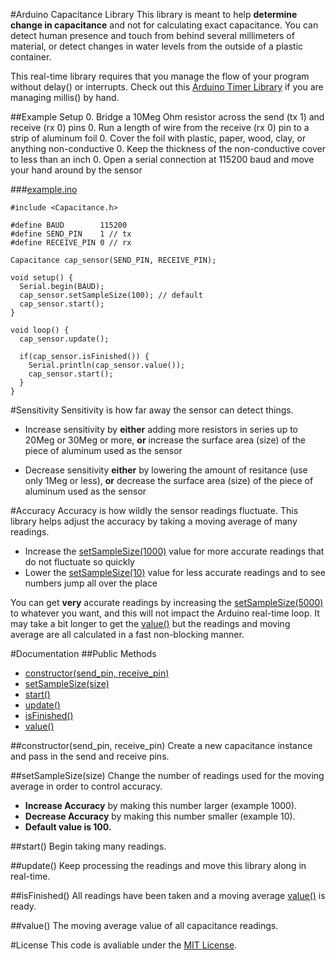 #Arduino Capacitance Library
This library is meant to help **determine change in capacitance** and not for calculating exact capacitance. You can detect human presence and touch from behind several millimeters of material, or detect changes in water levels from the outside of a plastic container.

This real-time library requires that you manage the flow of your program without delay() or interrupts. Check out this [Arduino Timer Library](https://github.com/alextaujenis/Timer) if you are managing millis() by hand.

##Example Setup
0. Bridge a 10Meg Ohm resistor across the send (tx 1) and receive (rx 0) pins
0. Run a length of wire from the receive (rx 0) pin to a strip of aluminum foil
0. Cover the foil with plastic, paper, wood, clay, or anything non-conductive
0. Keep the thickness of the non-conductive cover to less than an inch
0. Open a serial connection at 115200 baud and move your hand around by the sensor

###[example.ino](https://github.com/alextaujenis/Capacitance/blob/master/example/example.ino)

    #include <Capacitance.h>

    #define BAUD        115200
    #define SEND_PIN    1 // tx
    #define RECEIVE_PIN 0 // rx

    Capacitance cap_sensor(SEND_PIN, RECEIVE_PIN);

    void setup() {
      Serial.begin(BAUD);
      cap_sensor.setSampleSize(100); // default
      cap_sensor.start();
    }

    void loop() {
      cap_sensor.update();

      if(cap_sensor.isFinished()) {
        Serial.println(cap_sensor.value());
        cap_sensor.start();
      }
    }

#Sensitivity
Sensitivity is how far away the sensor can detect things.

* Increase sensitivity by **either** adding more resistors in series up to 20Meg or 30Meg or more, **or** increase the surface area (size) of the piece of aluminum used as the sensor

* Decrease sensitivity **either** by lowering the amount of resitance (use only 1Meg or less), **or** decrease the surface area (size) of the piece of aluminum used as the sensor

#Accuracy
Accuracy is how wildly the sensor readings fluctuate. This library helps adjust the accuracy by taking a moving average of many readings.

* Increase the [setSampleSize(1000)](https://github.com/alextaujenis/Capacitance#setsamplesizesize) value for more accurate readings that do not fluctuate so quickly
* Lower the [setSampleSize(10)](https://github.com/alextaujenis/Capacitance#setsamplesizesize) value for less accurate readings and to see numbers jump all over the place

You can get **very** accurate readings by increasing the [setSampleSize(5000)](https://github.com/alextaujenis/Capacitance#setsamplesizesize) to whatever you want, and this will not impact the Arduino real-time loop. It may take a bit longer to get the [value()](https://github.com/alextaujenis/Capacitance#value) but the readings and moving average are all calculated in a fast non-blocking manner.

#Documentation
##Public Methods

* [constructor(send\_pin, receive\_pin)](https://github.com/alextaujenis/Capacitance#constructorsend_pin-receive_pin)
* [setSampleSize(size)](https://github.com/alextaujenis/Capacitance#setsamplesizesize)
* [start()](https://github.com/alextaujenis/Capacitance#start)
* [update()](https://github.com/alextaujenis/Capacitance#update)
* [isFinished()](https://github.com/alextaujenis/Capacitance#isfinished)
* [value()](https://github.com/alextaujenis/Capacitance#value)

##constructor(send\_pin, receive\_pin)
Create a new capacitance instance and pass in the send and receive pins.

##setSampleSize(size)
Change the number of readings used for the moving average in order to control accuracy.

* **Increase Accuracy** by making this number larger (example 1000).
* **Decrease Accuracy** by making this number smaller (example 10).
* **Default value is 100.**

##start()
Begin taking many readings.

##update()
Keep processing the readings and move this library along in real-time.

##isFinished()
All readings have been taken and a moving average [value()](https://github.com/alextaujenis/Capacitance#value) is ready.

##value()
The moving average value of all capacitance readings.

#License
This code is avaliable under the [MIT License](http://opensource.org/licenses/mit-license.php).